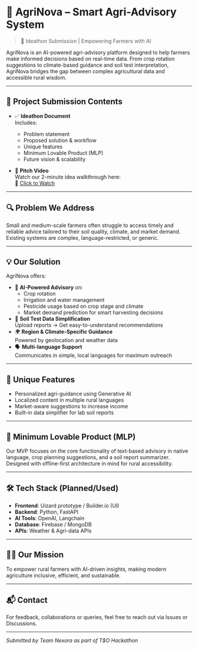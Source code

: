 # 🌾 AgriNova – Smart Agri-Advisory System

> 🚀 Ideathon Submission | Empowering Farmers with AI

AgriNova is an AI-powered agri-advisory platform designed to help farmers make informed decisions based on real-time data. From crop rotation suggestions to climate-based guidance and soil test interpretation, AgriNova bridges the gap between complex agricultural data and accessible rural wisdom.

---

## 📄 Project Submission Contents

- ✅ **Ideathon Document**  
  Includes:
  - Problem statement  
  - Proposed solution & workflow  
  - Unique features  
  - Minimum Lovable Product (MLP)  
  - Future vision & scalability  

- 🎥 **Pitch Video**  
  Watch our 2-minute idea walkthrough here:  
  🔗 [Click to Watch](https://youtu.be/SPxLUwQzRE0)

---

## 🔍 Problem We Address

Small and medium-scale farmers often struggle to access timely and reliable advice tailored to their soil quality, climate, and market demand. Existing systems are complex, language-restricted, or generic.

---

## 💡 Our Solution

AgriNova offers:

- 🧠 **AI-Powered Advisory** on:
  - Crop rotation  
  - Irrigation and water management  
  - Pesticide usage based on crop stage and climate  
  - Market demand prediction for smart harvesting decisions  
- 🧾 **Soil Test Data Simplification**  
  Upload reports → Get easy-to-understand recommendations  
- 🌍 **Region & Climate-Specific Guidance**  
  Powered by geolocation and weather data  
- 🗣️ **Multi-language Support**  
  Communicates in simple, local languages for maximum outreach  

---

## 🔐 Unique Features

- Personalized agri-guidance using Generative AI  
- Localized content in multiple rural languages  
- Market-aware suggestions to increase income  
- Built-in data simplifier for lab soil reports  

---

## 🚧 Minimum Lovable Product (MLP)

Our MVP focuses on the core functionality of text-based advisory in native language, crop planning suggestions, and a soil report summarizer. Designed with offline-first architecture in mind for rural accessibility.

---

## 🛠️ Tech Stack (Planned/Used)

- **Frontend**: Uizard prototype / Builder.io (UI)  
- **Backend**: Python, FastAPI  
- **AI Tools**: OpenAI, Langchain  
- **Database**: Firebase / MongoDB  
- **APIs**: Weather & Agri-data APIs  

---

## 👨‍🌾 Our Mission

To empower rural farmers with AI-driven insights, making modern agriculture inclusive, efficient, and sustainable.

---

## 📬 Contact

For feedback, collaborations or queries, feel free to reach out via Issues or Discussions.

---

*Submitted by Team Nexora as part of T$O Hackathon*  
